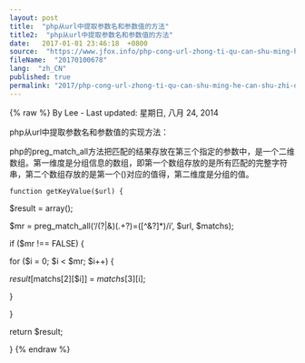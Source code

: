 ```yaml
---
layout: post
title:  "php从url中提取参数名和参数值的方法"
title2:  "php从url中提取参数名和参数值的方法"
date:   2017-01-01 23:46:18  +0800
source:  "https://www.jfox.info/php-cong-url-zhong-ti-qu-can-shu-ming-he-can-shu-zhi-de-fang-fa.html"
fileName:  "20170100678"
lang:  "zh_CN"
published: true
permalink: "2017/php-cong-url-zhong-ti-qu-can-shu-ming-he-can-shu-zhi-de-fang-fa.html"
---
```

{% raw %}
By Lee - Last updated: 星期日, 八月 24, 2014

php从url中提取参数名和参数值的实现方法：

php的preg_match_all方法把匹配的结果存放在第三个指定的参数中，是一个二维数组。第一维度是分组信息的数组，即第一个数组存放的是所有匹配的完整字符串，第二个数组存放的是第一个()对应的值得，第二维度是分组的值。

    function getKeyValue($url) {

$result = array();

$mr = preg_match_all(‘/(\?|&)(.+?)=([^&?]*)/i’, $url, $matchs);

if ($mr !== FALSE) {

for ($i = 0; $i < $mr; $i++) {

$result[$matchs[2][$i]] = $matchs[3][$i];

}

}

return $result;

}
{% endraw %}
